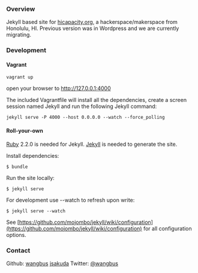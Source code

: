 ### Overview

Jekyll based site for [hicapacity.org](http://hicapacity.org), a
hackerspace/makerspace from Honolulu, HI. Previous version was in Wordpress
and we are currently migrating.

### Development

#### Vagrant

`vagrant up`

open your browser to http://127.0.0.1:4000

The included Vagrantfile will install all the dependencies, create a screen
session named Jekyll and run the following Jekyll command:

`jekyll serve -P 4000 --host 0.0.0.0 --watch --force_polling`

#### Roll-your-own

[Ruby](https://www.ruby-lang.org) 2.2.0 is needed for Jekyll.
[Jekyll](https://github.com/mojombo/jekyll) is needed to generate the site.

Install dependencies:

    $ bundle

Run the site locally:

    $ jekyll serve

For development use --watch to refresh upon write:
    
    $ jekyll serve --watch
    
See [https://github.com/mojombo/jekyll/wiki/configuration](https://github.com/mojombo/jekyll/wiki/configuration) for all configuration options.

### Contact

Github: [wangbus](http://github.com/wangbus) [jsakuda](https://github.com/jsakuda)
Twitter: [@wangbus](http://twitter.com/wangbus)

